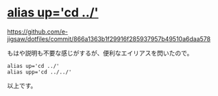 # [alias up='cd ../'](/2014/07/02/alias-upcd.html)

https://github.com/e-jigsaw/dotfiles/commit/866a1363b1f29916f285937957b49510a6daa578

もはや説明も不要な感じがするが、便利なエイリアスを閃いたので。

```
alias up='cd ../'
alias upp='cd ../../'
```

以上です。
